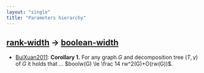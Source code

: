```yaml
---
layout: "single"
title: "Parameters hierarchy"
---
```

<!--this is a generated file-->

## [rank-width](../IMmY3n) → [boolean-width](../XPNgY0)
* [BuiXuan2011](../cNjhWx): **Corollary 1.** For any graph $G$ and decomposition tree $(T,\gamma)$ of $G$ it holds that ... $boolw(G) \le \frac 14 rw^2(G)+O(rw(G))$.
